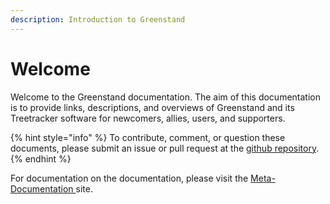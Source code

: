 ```yaml
---
description: Introduction to Greenstand
---
```


# Welcome

Welcome to the Greenstand documentation. The aim of this documentation is to provide links, descriptions, and overviews of Greenstand and its Treetracker software for newcomers, allies, users, and supporters.

{% hint style="info" %}
To contribute, comment, or question these documents, please submit an issue or pull request at the [github repository](https://github.com/Greenstand/greenstand-documentation).
{% endhint %}

For documentation on the documentation, please visit the [Meta-Documentation ](http://127.0.0.1:5000/o/-MXNadx4i6aOZ12XcStA/s/78NT1HbvABIZ8TFDjByj/)site.
